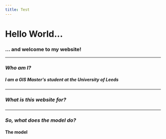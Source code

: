 ```yaml
---
title: Test
---
```


# Hello World...

### ... and welcome to my website!

---

### *Who am I?*

##### I am a GIS Master's student at the University of Leeds

---

### *What is this website for?*

##### 

---

### *So, what does the model do?*

#### The model 


